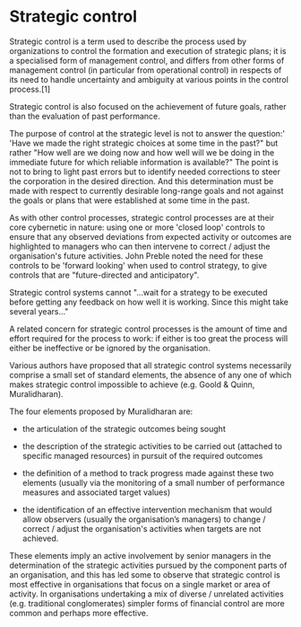 # Strategic control

Strategic control is a term used to describe the process used by organizations to control the formation and execution of strategic plans; it is a specialised form of management control, and differs from other forms of management control (in particular from operational control) in respects of its need to handle uncertainty and ambiguity at various points in the control process.[1]

Strategic control is also focused on the achievement of future goals, rather than the evaluation of past performance.

The purpose of control at the strategic level is not to answer the question:' 'Have we made the right strategic choices at some time in the past?" but rather "How well are we doing now and how well will we be doing in the immediate future for which reliable information is available?" The point is not to bring to light past errors but to identify needed corrections to steer the corporation in the desired direction. And this determination must be made with respect to currently desirable long-range goals and not against the goals or plans that were established at some time in the past.

As with other control processes, strategic control processes are at their core cybernetic in nature: using one or more 'closed loop' controls to ensure that any observed deviations from expected activity or outcomes are highlighted to managers who can then intervene to correct / adjust the organisation's future activities. John Preble noted the need for these controls to be 'forward looking' when used to control strategy, to give controls that are "future-directed and anticipatory".

Strategic control systems cannot "...wait for a strategy to be executed before getting any feedback on how well it is working. Since this might take several years..."

A related concern for strategic control processes is the amount of time and effort required for the process to work: if either is too great the process will either be ineffective or be ignored by the organisation.

Various authors have proposed that all strategic control systems necessarily comprise a small set of standard elements, the absence of any one of which makes strategic control impossible to achieve (e.g. Goold & Quinn, Muralidharan). 

The four elements proposed by Muralidharan are:

  * the articulation of the strategic outcomes being sought

  * the description of the strategic activities to be carried out (attached to specific managed resources) in pursuit of the required outcomes

  * the definition of a method to track progress made against these two elements (usually via the monitoring of a small number of performance measures and associated target values)

  * the identification of an effective intervention mechanism that would allow observers (usually the organisation’s managers) to change / correct / adjust the organisation's activities when targets are not achieved.

These elements imply an active involvement by senior managers in the determination of the strategic activities pursued by the component parts of an organisation, and this has led some to observe that strategic control is most effective in organisations that focus on a single market or area of activity. In organisations undertaking a mix of diverse / unrelated activities (e.g. traditional conglomerates) simpler forms of financial control are more common and perhaps more effective.
